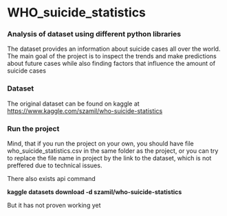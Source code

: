 # WHO_suicide_statistics
### Analysis of dataset using different python libraries
The dataset provides an information about suicide cases all over the world. The main goal of the project is to inspect the trends and make predictions about future cases while also finding factors that influence the amount of suicide cases

### Dataset
The original dataset can be found on kaggle at https://www.kaggle.com/szamil/who-suicide-statistics

### Run the project
Mind, that if you run the project on your own, you should have file who_suicide_statistics.csv in the same folder as the project, or you can try to replace the file name in project by the link to the dataset, which is not preffered due to technical issues.

There also exists api command 

**kaggle datasets download -d szamil/who-suicide-statistics**

But it has not proven working yet
